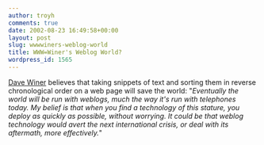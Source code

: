 ```yaml
---
author: troyh
comments: true
date: 2002-08-23 16:49:58+00:00
layout: post
slug: wwwwiners-weblog-world
title: WWW=Winer's Weblog World?
wordpress_id: 1565
---
```


[Dave Winer](http://scriptingnews.userland.com/backissues/2002/08/23#When:8:09:25AM) believes that taking snippets of text and sorting them in reverse chronological order on a web page will save the world: "_Eventually the world will be run with weblogs, much the way it's run with telephones today. My belief is that when you find a technology of this stature, you deploy as quickly as possible, without worrying. It could be that weblog technology would avert the next international crisis, or deal with its aftermath, more effectively._"
